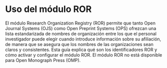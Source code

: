 # Uso del módulo ROR

El módulo Research Organization Registry (ROR) permite que tanto Open Journal Systems (OJS) como Open Preprint Systems (OPS) ofrezcan una lista estandarizada de nombres de organización entre los que el personal investigador puede elegir cuando introduce información sobre su afiliación, de manera que se asegura que los nombres de las organizaciones sean claros y consistentes. Esta guía explica qué son los identificadores ROR y cómo activar y configurar el módulo ROR. El módulo ROR no está disponible para Open Monograph Press (OMP). 
